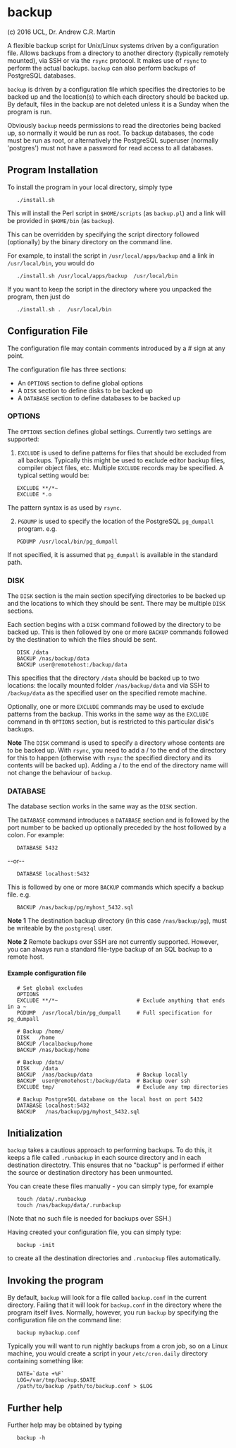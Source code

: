 backup
======

(c) 2016 UCL, Dr. Andrew C.R. Martin

A flexible backup script for Unix/Linux systems driven by a
configuration file. Allows backups from a directory to another
directory (typically remotely mounted), via SSH or via the `rsync`
protocol.  It makes use of `rsync` to perform the actual
backups. `backup` can also perform backups of PostgreSQL databases.

`backup` is driven by a configuration file which specifies the
directories to be backed up and the location(s) to which each
directory should be backed up. By default, files in the backup are not
deleted unless it is a Sunday when the program is run.

Obviously `backup` needs permissions to read the directories being
backed up, so normally it would be run as root. To backup databases,
the code must be run as root, or alternatively the PostgreSQL
superuser (normally 'postgres') must not have a password for read
access to all databases.

Program Installation
--------------------

To install the program in your local directory, simply type

```
   ./install.sh
```

This will install the Perl script in `$HOME/scripts` (as `backup.pl`)
and a link will be provided in `$HOME/bin` (as `backup`).

This can be overridden by specifying the script directory followed
(optionally) by the binary directory on the command line.

For example, to install the script in `/usr/local/apps/backup` and a
link in `/usr/local/bin`, you would do

```
   ./install.sh /usr/local/apps/backup  /usr/local/bin
```

If you want to keep the script in the directory where you unpacked
the program, then just do

```
   ./install.sh .  /usr/local/bin
```


Configuration File
------------------

The configuration file may contain comments introduced by a # sign at
any point.

The configuration file has three sections:

* An `OPTIONS` section to define global options
* A `DISK` section to define disks to be backed up
* A `DATABASE` section to define databases to be backed up

### OPTIONS

The `OPTIONS` section defines global settings. Currently two settings
are supported:

1. `EXCLUDE` is used to define patterns for files that should be
excluded from all backups. Typically this might be used to exclude
editor backup files, compiler object files, etc. Multiple `EXCLUDE`
records may be specified. A typical setting would be:

```
   EXCLUDE **/*~
   EXCLUDE *.o
```

The pattern syntax is as used by `rsync`.

2. `PGDUMP` is used to specify the location of the PostgreSQL
`pg_dumpall` program. e.g.

```
   PGDUMP /usr/local/bin/pg_dumpall
```

If not specified, it is assumed that `pg_dumpall` is available in the
standard path.


### DISK

The `DISK` section is the main section specifying directories to be
backed up and the locations to which they should be sent. There may be
multiple `DISK` sections.

Each section begins with a `DISK` command followed by the directory to
be backed up. This is then followed by one or more `BACKUP` commands
followed by the destination to which the files should be sent.


```
   DISK /data
   BACKUP /nas/backup/data
   BACKUP user@remotehost:/backup/data
```

This specifies that the directory `/data` should be backed up to two
locations: the locally mounted folder `/nas/backup/data` and via SSH
to `/backup/data` as the specified user on the specified remote
machine.

Optionally, one or more `EXCLUDE` commands may be used to exclude
patterns from the backup. This works in the same way as the `EXCLUDE`
command in th `OPTIONS` section, but is restricted to this particular
disk's backups.

**Note** The `DISK` command is used to specify a directory whose
contents are to be backed up. With `rsync`, you need to add a / to the
end of the directory for this to happen (otherwise with `rsync` the
specified directory and its contents will be backed up). Adding a / to
the end of the directory name will not change the behaviour of
`backup`.

### DATABASE

The database section works in the same way as the `DISK` section.

The `DATABASE` command introduces a  `DATABASE` section and is followed by the port number to be backed up optionally preceded by the host followed by a colon. For example:

```
   DATABASE 5432
```

--or--

```
   DATABASE localhost:5432
```

This is followed by one or more `BACKUP` commands which specify a
backup file. e.g.

```
   BACKUP /nas/backup/pg/myhost_5432.sql
```

**Note 1** The destination backup directory (in this case
`/nas/backup/pg`), must be writeable by the `postgresql` user.

**Note 2** Remote backups over SSH are not currently supported.
However, you can always run a standard file-type backup of an SQL
backup to a remote host.

#### Example configuration file

```
   # Set global excludes
   OPTIONS
   EXCLUDE **/*~                         # Exclude anything that ends in a ~
   PGDUMP  /usr/local/bin/pg_dumpall     # Full specification for pg_dumpall
   
   # Backup /home/
   DISK   /home
   BACKUP /localbackup/home
   BACKUP /nas/backup/home
   
   # Backup /data/
   DISK    /data
   BACKUP  /nas/backup/data              # Backup locally
   BACKUP  user@remotehost:/backup/data  # Backup over ssh
   EXCLUDE tmp/                          # Exclude any tmp directories
   
   # Backup PostgreSQL database on the local host on port 5432
   DATABASE localhost:5432
   BACKUP   /nas/backup/pg/myhost_5432.sql
```

Initialization
--------------

`backup` takes a cautious approach to performing backups. To do this,
it keeps a file called `.runbackup` in each source directory and in
each destination directotry. This ensures that no "backup" is
performed if either the source or destination directory has been
unmounted.

You can create these files manually - you can simply type, for example

```
   touch /data/.runbackup
   touch /nas/backup/data/.runbackup
```

(Note that no such file is needed for backups over SSH.)

Having created your configuration file, you can simply type:

```
   backup -init
```

to create all the destination directories and `.runbackup` files
automatically.

Invoking the program
--------------------

By default, `backup` will look for a file called `backup.conf` in the
current directory. Failing that it will look for `backup.conf` in the
directory where the program itself lives. Normally, however, you run
`backup` by specifying the configuration file on the command line:

```
   backup mybackup.conf
```

Typically you will want to run nightly backups from a cron job, so on
a Linux machine, you would create a script in your `/etc/cron.daily`
directory containing something like:

```
   DATE=`date +%F`
   LOG=/var/tmp/backup.$DATE
   /path/to/backup /path/to/backup.conf > $LOG
```

Further help
------------

Further help may be obtained by typing

```
   backup -h
```

